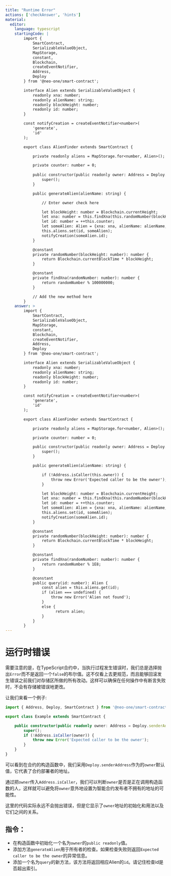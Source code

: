 ```yaml
---
title: "Runtime Error"
actions: ['checkAnswer', 'hints']
material: 
  editor:
    language: typescript
    startingCode: |
        import {
            SmartContract,
            SerializableValueObject,
            MapStorage,
            constant,
            Blockchain,
            createEventNotifier,
            Address,
            Deploy
        } from '@neo-one/smart-contract';

        interface Alien extends SerializableValueObject {
            readonly xna: number;
            readonly alienName: string;
            readonly blockHeight: number;
            readonly id: number;
        }

        const notifyCreation = createEventNotifier<number>(
            'generate',
            'id'
        );

        export class AlienFinder extends SmartContract {

            private readonly aliens = MapStorage.for<number, Alien>();

            private counter: number = 0; 
            
            public constructor(public readonly owner: Address = Deploy.senderAddress) {
                super();
            }

            public generateAlien(alienName: string) {

                // Enter owner check here

                let blockHeight: number = Blockchain.currentHeight;
                let xna: number = this.findXna(this.randomNumber(blockHeight));
                let id: number = ++this.counter;
                let someAlien: Alien = {xna: xna, alienName: alienName, blockHeight: blockHeight, id: id};
                this.aliens.set(id, someAlien);
                notifyCreation(someAlien.id);
            }

            @constant
            private randomNumber(blockHeight: number): number {
                return Blockchain.currentBlockTime * blockHeight;
            }

            @constant
            private findXna(randomNumber: number): number {
                return randomNumber % 100000000;
            }

            // Add the new method here
        }
    answer: > 
        import {
            SmartContract,
            SerializableValueObject,
            MapStorage,
            constant,
            Blockchain,
            createEventNotifier,
            Address,
            Deploy
        } from '@neo-one/smart-contract';

        interface Alien extends SerializableValueObject {
            readonly xna: number;
            readonly alienName: string;
            readonly blockHeight: number;
            readonly id: number;
        }

        const notifyCreation = createEventNotifier<number>(
            'generate',
            'id'
        );

        export class AlienFinder extends SmartContract {

            private readonly aliens = MapStorage.for<number, Alien>();

            private counter: number = 0; 

            public constructor(public readonly owner: Address = Deploy.senderAddress) {
                super();
            }

            public generateAlien(alienName: string) {

                if (!Address.isCaller(this.owner)) {
                    throw new Error('Expected caller to be the owner');
                }

                let blockHeight: number = Blockchain.currentHeight;
                let xna: number = this.findXna(this.randomNumber(blockHeight));
                let id: number = ++this.counter;
                let someAlien: Alien = {xna: xna, alienName: alienName, blockHeight: blockHeight, id: id};
                this.aliens.set(id, someAlien);
                notifyCreation(someAlien.id);
            }

            @constant
            private randomNumber(blockHeight: number): number {
                return Blockchain.currentBlockTime * blockHeight;
            }

            @constant
            private findXna(randomNumber: number): number {
                return randomNumber % 1E8;
            }

            @constant
            public query(id: number): Alien {
                const alien = this.aliens.get(id);
                if (alien === undefined) {
                    throw new Error('Alien not found');
                }
                else {
                      return alien;
                }
            }
        }
---
```

# 运行时错误

需要注意的是，在TypeScript合约中，当执行过程发生错误时，我们总是选择抛出`Error`而不是返回一个`false`的布尔值。这不仅看上去更规范，而且能够回滚发生错误之前我们对存储区所做的所有改动。这样可以确保在任何操作中有断言失败时，不会有存储被错误地更改。

让我们来看一个例子:

```typescript
import { Address, Deploy, SmartContract } from '@neo-one/smart-contract';

export class Example extends SmartContract {

    public constructor(public readonly owner: Address = Deploy.senderAddress) {
        super();
        if (!Address.isCaller(owner)) {
            throw new Error('Expected caller to be the owner');
        }
    }
}
```

可以看到在合约的构造函数中，我们采用`Deploy.senderAddress`作为的`owner`默认值，它代表了合约部署者的地址。

通过把`owner`传入`Address.isCaller`，我们可以判断`owner`是否是正在调用构造函数的人，这样就可以避免将`owner`意外地设置为智能合约发布者不拥有的地址的可能性。

这里的代码实际永远不会抛出错误，但是它显示了`owner`地址的初始化和用法以及它们之间的关系。

## 指令：

- 在构造函数中初始化一个名为`owner`的`public readonly`值。
- 添加方法`generateAlien`用于所有者的检查。如果检查失败则返回`Expected caller to be the owner`的异常信息。
- 添加一个名为`query`的新方法，该方法将返回相应Alien的`id`。请记住检查id是否超出索引。

